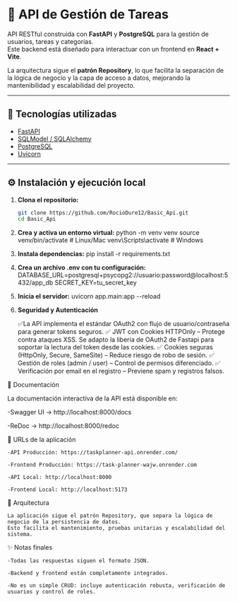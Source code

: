 
# 📌 API de Gestión de Tareas

API RESTful construida con **FastAPI** y **PostgreSQL** para la gestión de usuarios, tareas y categorías.  
Este backend está diseñado para interactuar con un frontend en **React + Vite**.  

La arquitectura sigue el **patrón Repository**, lo que facilita la separación de la lógica de negocio y la capa de acceso a datos, mejorando la mantenibilidad y escalabilidad del proyecto.

---

## 🚀 Tecnologías utilizadas
- [FastAPI](https://fastapi.tiangolo.com/)
- [SQLModel / SQLAlchemy](https://sqlmodel.tiangolo.com/)
- [PostgreSQL](https://www.postgresql.org/)
- [Uvicorn](https://www.uvicorn.org/)

---

## ⚙️ Instalación y ejecución local

1. **Clona el repositorio:**
   ```bash
   git clone https://github.com/RocioDure12/Basic_Api.git
   cd Basic_Api

2. **Crea y activa un entorno virtual:**
    python -m venv venv
    source venv/bin/activate   # Linux/Mac
    venv\Scripts\activate      # Windows

3. **Instala dependencias:**
    pip install -r requirements.txt

4. **Crea un archivo .env con tu configuración:**
    DATABASE_URL=postgresql+psycopg2://usuario:password@localhost:5432/app_db
    SECRET_KEY=tu_secret_key

5. **Inicia el servidor:**
    uvicorn app.main:app --reload

6. **Seguridad y Autenticación**
  
    ✅La API implementa el estándar OAuth2 con flujo de usuario/contraseña para generar tokens seguros.
    ✅ JWT con Cookies HTTPOnly – Protege contra ataques XSS. Se adapto la liberia de OAuth2 de Fastapi para soportar la lectura del token desde las cookies.
    ✅ Cookies seguras (HttpOnly, Secure, SameSite) – Reduce riesgo de robo de sesión.
    ✅ Gestión de roles (admin / user) – Control de permisos diferenciado.
    ✅ Verificación por email en el registro – Previene spam y registros falsos.

    
📖 Documentación

La documentación interactiva de la API está disponible en:

-Swagger UI → http://localhost:8000/docs

-ReDoc → http://localhost:8000/redoc

🔗 URLs de la aplicación

    -API Producción: https://taskplanner-api.onrender.com/

    -Frontend Producción: https://task-planner-wajw.onrender.com

    -API Local: http://localhost:8000

    -Frontend Local: http://localhost:5173

📂 Arquitectura

    La aplicación sigue el patrón Repository, que separa la lógica de negocio de la persistencia de datos.
    Esto facilita el mantenimiento, pruebas unitarias y escalabilidad del sistema.


✨ Notas finales

    -Todas las respuestas siguen el formato JSON.

    -Backend y frontend están completamente integrados.

    -No es un simple CRUD: incluye autenticación robusta, verificación de usuarios y control de roles.


